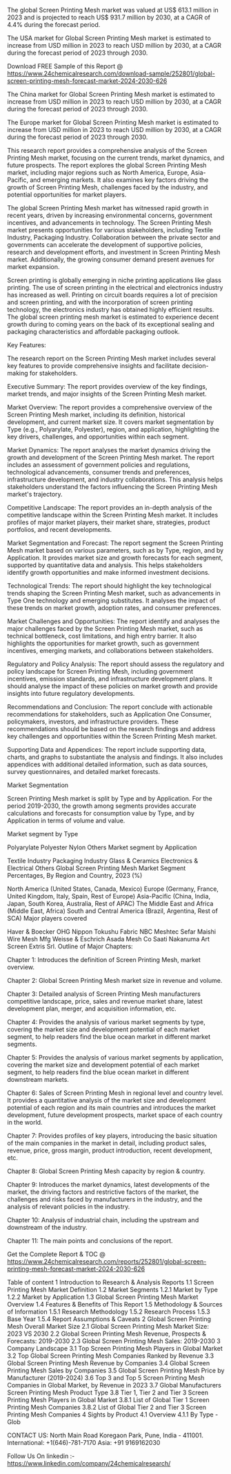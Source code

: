The global Screen Printing Mesh market was valued at US$ 613.1 million in 2023 and is projected to reach US$ 931.7 million by 2030, at a CAGR of 4.4% during the forecast period.

The USA market for Global Screen Printing Mesh  market is estimated to increase from USD million in 2023 to reach USD million by 2030, at a CAGR during the forecast period of 2023 through 2030.

Download FREE Sample of this Report @ https://www.24chemicalresearch.com/download-sample/252801/global-screen-printing-mesh-forecast-market-2024-2030-626

The China market for Global Screen Printing Mesh  market is estimated to increase from USD million in 2023 to reach USD million by 2030, at a CAGR during the forecast period of 2023 through 2030.

The Europe market for Global Screen Printing Mesh market is estimated to increase from USD million in 2023 to reach USD million by 2030, at a CAGR during the forecast period of 2023 through 2030.

This research report provides a comprehensive analysis of the Screen Printing Mesh market, focusing on the current trends, market dynamics, and future prospects. The report explores the global Screen Printing Mesh market, including major regions such as North America, Europe, Asia-Pacific, and emerging markets. It also examines key factors driving the growth of Screen Printing Mesh, challenges faced by the industry, and potential opportunities for market players.

The global Screen Printing Mesh market has witnessed rapid growth in recent years, driven by increasing environmental concerns, government incentives, and advancements in technology. The Screen Printing Mesh market presents opportunities for various stakeholders, including Textile Industry, Packaging Industry. Collaboration between the private sector and governments can accelerate the development of supportive policies, research and development efforts, and investment in Screen Printing Mesh market. Additionally, the growing consumer demand present avenues for market expansion.

Screen printing is globally emerging in niche printing applications like glass printing. The use of screen printing in the electrical and electronics industry has increased as well. Printing on circuit boards requires a lot of precision and screen printing, and with the incorporation of screen printing technology, the electronics industry has obtained highly efficient results. The global screen printing mesh market is estimated to experience decent growth during to coming years on the back of its exceptional sealing and packaging characteristics and affordable packaging outlook.

Key Features:

The research report on the Screen Printing Mesh market includes several key features to provide comprehensive insights and facilitate decision-making for stakeholders.

Executive Summary: The report provides overview of the key findings, market trends, and major insights of the Screen Printing Mesh market.

Market Overview: The report provides a comprehensive overview of the Screen Printing Mesh market, including its definition, historical development, and current market size. It covers market segmentation by Type (e.g., Polyarylate, Polyester), region, and application, highlighting the key drivers, challenges, and opportunities within each segment.

Market Dynamics: The report analyses the market dynamics driving the growth and development of the Screen Printing Mesh market. The report includes an assessment of government policies and regulations, technological advancements, consumer trends and preferences, infrastructure development, and industry collaborations. This analysis helps stakeholders understand the factors influencing the Screen Printing Mesh market's trajectory.

Competitive Landscape: The report provides an in-depth analysis of the competitive landscape within the Screen Printing Mesh market. It includes profiles of major market players, their market share, strategies, product portfolios, and recent developments.

Market Segmentation and Forecast: The report segment the Screen Printing Mesh market based on various parameters, such as by Type, region, and by Application. It provides market size and growth forecasts for each segment, supported by quantitative data and analysis. This helps stakeholders identify growth opportunities and make informed investment decisions.

Technological Trends: The report should highlight the key technological trends shaping the Screen Printing Mesh market, such as advancements in Type One technology and emerging substitutes. It analyses the impact of these trends on market growth, adoption rates, and consumer preferences.

Market Challenges and Opportunities: The report identify and analyses the major challenges faced by the Screen Printing Mesh market, such as technical bottleneck, cost limitations, and high entry barrier. It also highlights the opportunities for market growth, such as government incentives, emerging markets, and collaborations between stakeholders.

Regulatory and Policy Analysis: The report should assess the regulatory and policy landscape for Screen Printing Mesh, including government incentives, emission standards, and infrastructure development plans. It should analyse the impact of these policies on market growth and provide insights into future regulatory developments.

Recommendations and Conclusion: The report conclude with actionable recommendations for stakeholders, such as Application One Consumer, policymakers, investors, and infrastructure providers. These recommendations should be based on the research findings and address key challenges and opportunities within the Screen Printing Mesh market.

Supporting Data and Appendices: The report include supporting data, charts, and graphs to substantiate the analysis and findings. It also includes appendices with additional detailed information, such as data sources, survey questionnaires, and detailed market forecasts.

Market Segmentation

Screen Printing Mesh market is split by Type and by Application. For the period 2019-2030, the growth among segments provides accurate calculations and forecasts for consumption value by Type, and by Application in terms of volume and value.

Market segment by Type

Polyarylate
Polyester
Nylon
Others
Market segment by Application

Textile Industry
Packaging Industry
Glass & Ceramics
Electronics & Electrical
Others
Global Screen Printing Mesh Market Segment Percentages, By Region and Country, 2023 (%)

North America (United States, Canada, Mexico)
Europe (Germany, France, United Kingdom, Italy, Spain, Rest of Europe)
Asia-Pacific (China, India, Japan, South Korea, Australia, Rest of APAC)
The Middle East and Africa (Middle East, Africa)
South and Central America (Brazil, Argentina, Rest of SCA)
Major players covered

Haver & Boecker OHG
Nippon Tokushu Fabric
NBC Meshtec
Sefar
Maishi Wire Mesh Mfg
Weisse & Eschrich
Asada Mesh Co
Saati
Nakanuma Art Screen
Extris Srl.
Outline of Major Chapters:

Chapter 1: Introduces the definition of Screen Printing Mesh, market overview.

Chapter 2: Global Screen Printing Mesh market size in revenue and volume.

Chapter 3: Detailed analysis of Screen Printing Mesh manufacturers competitive landscape, price, sales and revenue market share, latest development plan, merger, and acquisition information, etc.

Chapter 4: Provides the analysis of various market segments by type, covering the market size and development potential of each market segment, to help readers find the blue ocean market in different market segments.

Chapter 5: Provides the analysis of various market segments by application, covering the market size and development potential of each market segment, to help readers find the blue ocean market in different downstream markets.

Chapter 6: Sales of Screen Printing Mesh in regional level and country level. It provides a quantitative analysis of the market size and development potential of each region and its main countries and introduces the market development, future development prospects, market space of each country in the world.

Chapter 7: Provides profiles of key players, introducing the basic situation of the main companies in the market in detail, including product sales, revenue, price, gross margin, product introduction, recent development, etc.

Chapter 8: Global Screen Printing Mesh capacity by region & country.

Chapter 9: Introduces the market dynamics, latest developments of the market, the driving factors and restrictive factors of the market, the challenges and risks faced by manufacturers in the industry, and the analysis of relevant policies in the industry.

Chapter 10: Analysis of industrial chain, including the upstream and downstream of the industry.

Chapter 11: The main points and conclusions of the report.

Get the Complete Report & TOC @ https://www.24chemicalresearch.com/reports/252801/global-screen-printing-mesh-forecast-market-2024-2030-626

Table of content
1 Introduction to Research & Analysis Reports
1.1 Screen Printing Mesh Market Definition
1.2 Market Segments
1.2.1 Market by Type
1.2.2 Market by Application
1.3 Global Screen Printing Mesh Market Overview
1.4 Features & Benefits of This Report
1.5 Methodology & Sources of Information
1.5.1 Research Methodology
1.5.2 Research Process
1.5.3 Base Year
1.5.4 Report Assumptions & Caveats
2 Global Screen Printing Mesh Overall Market Size
2.1 Global Screen Printing Mesh Market Size: 2023 VS 2030
2.2 Global Screen Printing Mesh Revenue, Prospects & Forecasts: 2019-2030
2.3 Global Screen Printing Mesh Sales: 2019-2030
3 Company Landscape
3.1 Top Screen Printing Mesh Players in Global Market
3.2 Top Global Screen Printing Mesh Companies Ranked by Revenue
3.3 Global Screen Printing Mesh Revenue by Companies
3.4 Global Screen Printing Mesh Sales by Companies
3.5 Global Screen Printing Mesh Price by Manufacturer (2019-2024)
3.6 Top 3 and Top 5 Screen Printing Mesh Companies in Global Market, by Revenue in 2023
3.7 Global Manufacturers Screen Printing Mesh Product Type
3.8 Tier 1, Tier 2 and Tier 3 Screen Printing Mesh Players in Global Market
3.8.1 List of Global Tier 1 Screen Printing Mesh Companies
3.8.2 List of Global Tier 2 and Tier 3 Screen Printing Mesh Companies
4 Sights by Product
4.1 Overview
4.1.1 By Type - Glob

CONTACT US:
North Main Road Koregaon Park, Pune, India - 411001.
International: +1(646)-781-7170
Asia: +91 9169162030

Follow Us On linkedin :- https://www.linkedin.com/company/24chemicalresearch/
